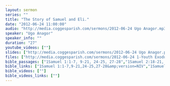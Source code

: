 ```yaml
---
layout: sermon
series: ""
title: "The Story of Samuel and Eli."
date: "2012-06-24 11:00:00"
audio: "http://media.coggesparish.com/sermons/2012-06-24 Ugo Anagor.mp3"
speaker: "Ugo Anagor"
speaker_info: ""
duration: "27"
youtube_videos: [""]
slides: ["http://media.coggesparish.com/sermons/2012-06-24 Ugo Anagor.pdf"]
files: ["http://media.coggesparish.com/sermons/2012-06-24 1-Youth Exodus from Church (CBN News).wmv","http://media.coggesparish.com/sermons/2012-06-24 2-God Calls Us to Run Together as One!.wmv"]
bible_passages: ["1Samuel 1:1-7, 9-21, 24-25, 27-28","1Samuel 2:18-21, 26","1Samuel 3:1-18"]
bible_links: ["1Samuel 1:1-7,9-21,24-25,27-28&amp;version=NIV","1Samuel 2:18-21,26&amp;version=NIV","1Samuel 3:1-18&amp;version=NIV"]
bible_videos: [""]
bible_videos_links: [""]
---
```

